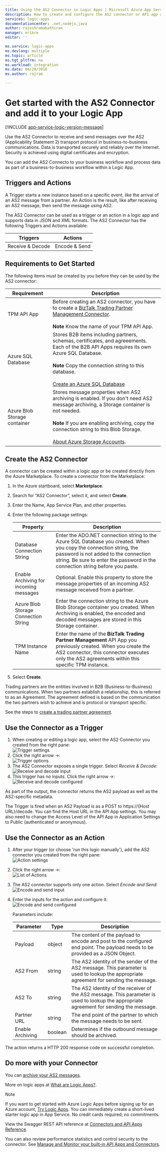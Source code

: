 ```yaml
---
title: Using the AS2 Connector in Logic Apps | Microsoft Azure App Service
description: How to create and configure the AS2 connector or API app and use it in a logic app in Azure App Service
services: logic-apps
documentationcenter: .net,nodejs,java
author: rajeshramabathiran
manager: erikre
editor: ''

ms.service: logic-apps
ms.devlang: multiple
ms.topic: article
ms.tgt_pltfrm: na
ms.workload: integration
ms.date: 04/20/2016
ms.author: rajram

---
```

# Get started with the AS2 Connector and add it to your Logic App
[!INCLUDE [app-service-logic-version-message](../../includes/app-service-logic-version-message.md)]

Use the AS2 Connector to receive and send messages over the AS2 (Applicability Statement 2) transport protocol in business-to-business communications. Data is transported securely and reliably over the Internet. Security is achieved using digital certificates and encryption.

You can add the AS2 Connecto to your business workflow and process data as part of a business-to-business workflow within a Logic App. 

## Triggers and Actions
A Trigger starts a new instance based on a specific event, like the arrival of an AS2 message from a partner. An Action is the result, like after receiving an AS2 message, then send the message using AS2.

The AS2 Connector can be used as a trigger or an action in a logic app and supports data in JSON and XML formats. The AS2 Connector has the following Triggers and Actions available: 

| Triggers | Actions |
| --- | --- |
| Receive & Decode |Encode & Send |

## Requirements to Get Started
The following items must be created by you before they can be used by the AS2 connector:

| Requirement | Description |
| --- | --- |
| TPM API App |Before creating an AS2 connector, you have to create a [BizTalk Trading Partner Management Connector](app-service-logic-connector-tpm.md). <br/><br/>**Note** Know the name of your TPM API App.  |
| Azure SQL Database |Stores B2B items including partners, schemas, certificates, and agreeements. Each of the B2B API Apps requires its own Azure SQL Database. <br/><br/>**Note** Copy the connection string to this database.<br/><br/>[Create an Azure SQL Database](../sql-database/sql-database-get-started.md) |
| Azure Blob Storage container |Stores message properties when AS2 archiving is enabled. If you don't need AS2 message archiving, a Storage container is not needed. <br/><br/>**Note** If you are enabling archiving, copy the connection string to this Blob Storage.<br/><br/>[About Azure Storage Accounts](../storage/storage-create-storage-account.md). |

## Create the AS2 Connector
A connector can be created within a logic app or be created directly from the Azure Marketplace. To create a connector from the Marketplace:  

1. In the Azure startboard, select **Marketplace**.
2. Search for “AS2 Connector”, select it, and select **Create**.
3. Enter the Name, App Service Plan, and other properties.
4. Enter the following package settings:
   
   | Property | Description |
   | --- | --- |
   | Database Connection String |Enter the ADO.NET connection string to the Azure SQL Database you created. When you copy the connection string, the password is not added to the connection string. Be sure to enter the password in the connection string before you paste. |
   | Enable Archiving for incoming messages |Optional. Enable this property to store the message properties of an incoming AS2 message received from a partner.  |
   | Azure Blob Storage Connection String |Enter the connection string to the Azure Blob Storage container you created. When Archiving is enabled, the encoded and decoded messages are stored in this Storage container. |
   | TPM Instance Name |Enter the name of the **BizTalk Trading Partner Management** API App you previously created. When you create the AS2 connector, this connector executes only the AS2 agreements within this specific TPM instance. |
5. Select **Create**. 

Trading partners are the entities involved in B2B (Business-to-Business) communications. When two partners establish a relationship, this is referred to as an Agreement. The agreement defined is based on the communication the two partners wish to achieve and is protocol or transport specific.

See the steps to [create a trading partner agreement](app-service-logic-create-a-trading-partner-agreement.md).

## Use the Connector as a Trigger
1. When creating or editing a logic app, select the AS2 Connector you created from the right pane:  
    ![Trigger settings](./media/app-service-logic-connector-as2/TriggerSettings.PNG)
2. Click the right arrow →:  
    ![Trigger options](./media/app-service-logic-connector-as2/TriggerOptions.PNG)
3. The AS2 Connector exposes a single trigger. Select *Receive & Decode*:  
    ![Receive and decode input](./media/app-service-logic-connector-as2/ReceiveAndDecodeInput.PNG)
4. This trigger has no inputs. Click the right arrow →:  
    ![Receive and decode configured](./media/app-service-logic-connector-as2/ReceiveAndDecodeConfigured.PNG)

As part of the output, the connector returns the AS2 payload as well as the AS2-specific metadata.

The Trigger is fired when an AS2 Payload is as a POST to https://{Host URL}/decode.  You can find the Host URL in the API App settings.  You may also need to change the Access Level of the API App in Application Settings to Public (authenticated or anonymous).

## Use the Connector as an Action
1. After your trigger (or choose 'run this logic manually'), add the AS2 connector you created from the right pane:  
    ![Action settings](./media/app-service-logic-connector-as2/ActionSettings.PNG)
2. Click the right arrow →:  
    ![List of Actions](./media/app-service-logic-connector-as2/ListOfActions.PNG)
3. The AS2 connector supports only one action. Select *Encode and Send*:  
    ![Encode and send input](./media/app-service-logic-connector-as2/EncodeAndSendInput.PNG)
4. Enter the inputs for the action and configure it:  
    ![Encode and send configured](./media/app-service-logic-connector-as2/EncodeAndSendConfigured.PNG)
   
    Parameters include: 
   
   | Parameter | Type | Description |
   | --- | --- | --- |
   | Payload |object |The content of the payload to encode and post to the configured end point. The payload needs to be provided as a JSON Object. |
   | AS2 From |string |The AS2 identity of the sender of the AS2 message. This parameter is used to lookup the appropriate agreement for sending the message. |
   | AS2 To |string |The AS2 identity of the receiver of the AS2 message. This parameter is used to lookup the appropriate agreement for sending the message. |
   | Partner URL |string |The end point of the partner to which the message needs to be sent. |
   | Enable Archiving |boolean |Determines if the outbound message should be archived. |

The action returns a HTTP 200 response code on successful completion.

## Do more with your Connector
You can [archive your AS2 messages](app-service-logic-archive-as2-messages.md).

More on logic apps at [What are Logic Apps?](app-service-logic-what-are-logic-apps.md).

> [!NOTE]
> If you want to get started with Azure Logic Apps before signing up for an Azure account, [Try Logic Apps](https://tryappservice.azure.com/?appservice=logic). You can immediately create a short-lived starter logic app in App Service. No credit cards required; no commitments.
> 
> 

View the Swagger REST API reference at [Connectors and API Apps Reference](http://go.microsoft.com/fwlink/p/?LinkId=529766).

You can also review performance statistics and control security to the connector. See [Manage and Monitor your built-in API Apps and Connectors](app-service-logic-monitor-your-connectors.md).

<!--References -->
[1]: app-service-logic-connector-tpm.md
[2]: app-service-logic-create-a-trading-partner-agreement.md
[3]: ./media/app-service-logic-connector-as2/TriggerSettings.PNG
[4]: ./media/app-service-logic-connector-as2/TriggerOptions.PNG
[5]: ./media/app-service-logic-connector-as2/ReceiveAndDecodeInput.PNG
[6]: ./media/app-service-logic-connector-as2/ReceiveAndDecodeConfigured.PNG
[7]: ./media/app-service-logic-connector-as2/ActionSettings.PNG
[8]: ./media/app-service-logic-connector-as2/ListOfActions.PNG
[9]: ./media/app-service-logic-connector-as2/EncodeAndSendInput.PNG
[10]: ./media/app-service-logic-connector-as2/EncodeAndSendConfigured.PNG
